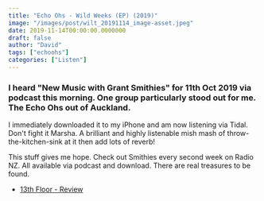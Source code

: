 ```yaml
---
title: "Echo Ohs - Wild Weeks (EP) (2019)"
image: "/images/post/wilt_20191114_image-asset.jpeg"
date: 2019-11-14T00:00:00.0000000
draft: false
author: "David"
tags: ["echoohs"]
categories: ["Listen"]
---
```

### I heard "New Music with Grant Smithies" for 11th Oct 2019 via podcast this morning. One group particularly stood out for me. The Echo Ohs out of Auckland.

 I immediately downloaded it to my iPhone and am now listening via Tidal. Don't fight it Marsha. A brilliant and highly listenable mish mash of throw-the-kitchen-sink at it then add lots of reverb!  

 This stuff gives me hope. Check out Smithies every second week on Radio NZ. All available via podcast and download. There are real treasures to be found.

-  [13th Floor - Review](https://www.13thfloor.co.nz/concert-review-echo-ohs-wild-weeds-ep-release-whammy-bar-september-6-2019/)